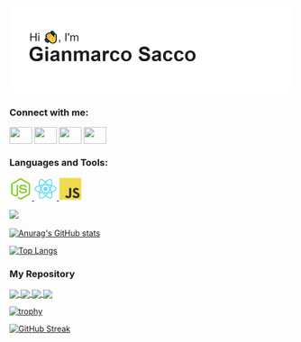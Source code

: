   <!--
**gian89/gian89** is a ✨ _special_ ✨ repository because its `README.md` (this file) appears on your GitHub profile.

Here are some ideas to get you started:

- 🔭 I’m currently working on ...
- 🌱 I’m currently learning ...
- 👯 I’m looking to collaborate on ...
- 🤔 I’m looking for help with ...
- 💬 Ask me about ...
- 📫 How to reach me: ...
- 😄 Pronouns: ...
- ⚡ Fun fact: ...
-->

[![MasterHead](https://github.com/gian89/gian89/blob/main/header.png)](https://github.com/gian89)

<h3 align="left">Connect with me:</h3>
<p align="left">
<a href="https://www.linkedin.com/in/gianmarco-sacco-2b547512b/" target="blank"><img align="center" src="https://cdn.jsdelivr.net/npm/simple-icons@3.0.1/icons/linkedin.svg" alt="" height="30" width="40" /></a>
<a href="https://www.instagram.com/gianmarcosacco/" target="blank"><img align="center" src="https://cdn.jsdelivr.net/npm/simple-icons@3.0.1/icons/instagram.svg" alt="" height="30" width="40" /></a>
<a href="https://www.youtube.com/channel/UCiufha7jdl3HXMs0b3fGHKQ" target="blank"><img align="center" src="https://cdn.jsdelivr.net/npm/simple-icons@3.0.1/icons/youtube.svg" alt="" height="30" width="40" /></a>
<a href="https://www.facebook.com/gianmarcosacco/" target="blank"><img align="center" src="https://cdn.jsdelivr.net/npm/simple-icons@3.0.1/icons/facebook.svg" alt="" height="30" width="40" /></a>
</p>

<h3 align="left">Languages and Tools:</h3>
<p align="left"> 
  <a href="https://nodejs.dev/" target="_blank"> <img src="https://github.com/devicons/devicon/blob/master/icons/nodejs/nodejs-plain.svg" alt="c" width="40" height="40"/> </a>
  <a href="https://it.reactjs.org/" target="_blank"> <img src="https://github.com/devicons/devicon/blob/master/icons/react/react-original.svg" alt="cplusplus" width="40" height="40"/> 
  </a> <a href="https://www.javascript.com/" target="_blank"> <img src="https://github.com/devicons/devicon/blob/master/icons/javascript/javascript-original.svg" alt="css3" width="40" height="40"/> 
</p>

![](https://komarev.com/ghpvc/?username=gian89&color=green)



[![Anurag's GitHub stats](https://github-readme-stats.vercel.app/api?username=gian89)](https://github.com/anuraghazra/github-readme-stats)

[![Top Langs](https://github-readme-stats.vercel.app/api/top-langs/?username=anuraghazra)](https://github.com/anuraghazra/github-readme-stats)



<h3 align="left">My Repository</h3>

<a href="https://github.com/anuraghazra/convoychat">
  <img align="center" src="https://github-readme-stats.vercel.app/api/pin/?username=gian89&repo=NodeJwtAndToDoServer" />
</a>

<a href="https://github.com/anuraghazra/convoychat">
  <img align="center" src="https://github-readme-stats.vercel.app/api/pin/?username=gian89&repo=node-jwt" />
</a>

<a href="https://github.com/anuraghazra/convoychat">
  <img align="center" src="https://github-readme-stats.vercel.app/api/pin/?username=gian89&repo=weatherApp" />
</a>

<a href="https://github.com/anuraghazra/convoychat">
  <img align="center" src="https://github-readme-stats.vercel.app/api/pin/?username=gian89&repo=ToDoApp" />
</a>

[![trophy](https://github-profile-trophy.vercel.app/?username=gian89)](https://github.com/ryo-ma/github-profile-trophy)



[![GitHub Streak](https://github-readme-streak-stats.herokuapp.com/?user=gian89)](https://git.io/streak-stats)
  


